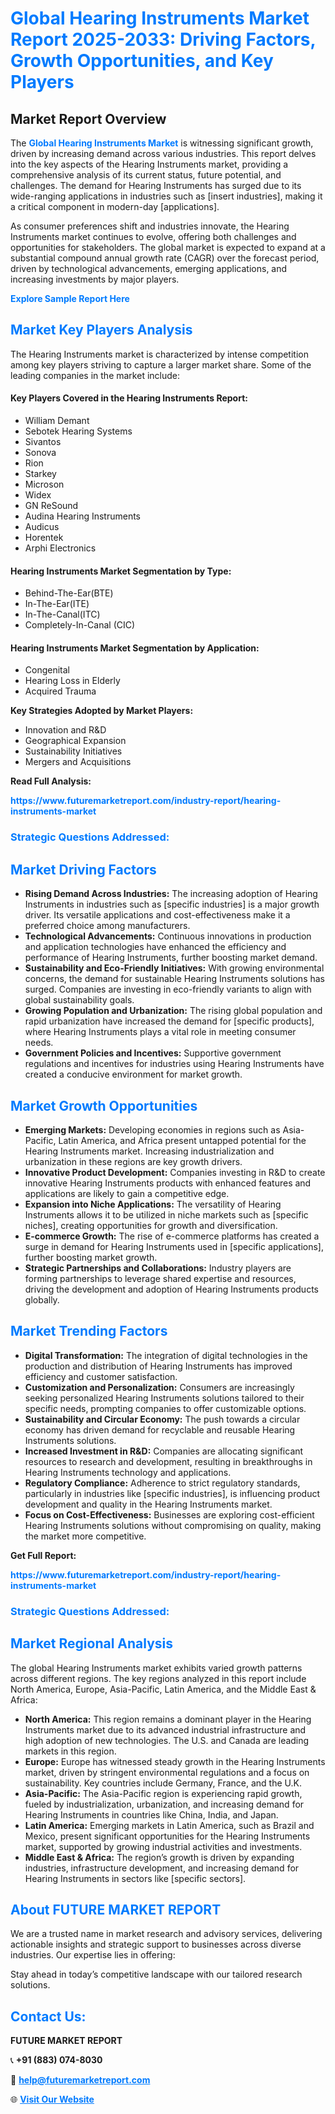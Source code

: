 <h1 style="color: #007BFF;">Global Hearing Instruments Market Report 2025-2033: Driving Factors, Growth Opportunities, and Key Players</h1>

<section id="overview">
<h2>Market Report Overview</h2>
<p>The <a href="https://www.futuremarketreport.com/industry-report/hearing-instruments-market" style="color: #007BFF; text-decoration: none;"><strong>Global Hearing Instruments Market</strong></a> is witnessing significant growth, driven by increasing demand across various industries. This report delves into the key aspects of the Hearing Instruments market, providing a comprehensive analysis of its current status, future potential, and challenges. The demand for Hearing Instruments has surged due to its wide-ranging applications in industries such as [insert industries], making it a critical component in modern-day [applications].</p>
<p>As consumer preferences shift and industries innovate, the Hearing Instruments market continues to evolve, offering both challenges and opportunities for stakeholders. The global market is expected to expand at a substantial compound annual growth rate (CAGR) over the forecast period, driven by technological advancements, emerging applications, and increasing investments by major players.</p>
</section>

<section id="overview">
<p><a href="https://www.futuremarketreport.com/request-sample/reportId=78232" style="color: #007BFF; text-decoration: none;"><strong>Explore Sample Report Here</strong></a></p>
</section>

<section id="key-players">
<h2 style="color: #007BFF;">Market Key Players Analysis</h2>
<p>The Hearing Instruments market is characterized by intense competition among key players striving to capture a larger market share. Some of the leading companies in the market include:</p>
<h4>Key Players Covered in the Hearing Instruments Report:</h4>
<ul><li>William Demant</li><li>Sebotek Hearing Systems</li><li>Sivantos</li><li>Sonova</li><li>Rion</li><li>Starkey</li><li>Microson</li><li>Widex</li><li>GN ReSound</li><li>Audina Hearing Instruments</li><li>Audicus</li><li>Horentek</li><li>Arphi Electronics</li></ul>
<h4>Hearing Instruments Market Segmentation by Type:</h4>
<ul><li>Behind-The-Ear(BTE)</li><li>In-The-Ear(ITE)</li><li>In-The-Canal(ITC)</li><li>Completely-In-Canal (CIC)</li></ul>

<h4>Hearing Instruments Market Segmentation by Application:</h4>
<ul><li>Congenital</li><li>Hearing Loss in Elderly</li><li>Acquired Trauma</li></ul>
<p><strong>Key Strategies Adopted by Market Players:</strong></p>
<ul>
<li>Innovation and R&D</li>
<li>Geographical Expansion</li>
<li>Sustainability Initiatives</li>
<li>Mergers and Acquisitions</li>
</ul>
</section>

<section>
<p><strong>Read Full Analysis: </strong></p><a href="https://www.futuremarketreport.com/industry-report/hearing-instruments-market" style="color: #007BFF; text-decoration: none;"><strong>https://www.futuremarketreport.com/industry-report/hearing-instruments-market</strong></a>
<h3 style="color: #007BFF;">Strategic Questions Addressed:</h3>
</section>

<section id="driving-factors">
<h2 style="color: #007BFF;">Market Driving Factors</h2>
<ul>
<li><strong>Rising Demand Across Industries:</strong> The increasing adoption of Hearing Instruments in industries such as [specific industries] is a major growth driver. Its versatile applications and cost-effectiveness make it a preferred choice among manufacturers.</li>
<li><strong>Technological Advancements:</strong> Continuous innovations in production and application technologies have enhanced the efficiency and performance of Hearing Instruments, further boosting market demand.</li>
<li><strong>Sustainability and Eco-Friendly Initiatives:</strong> With growing environmental concerns, the demand for sustainable Hearing Instruments solutions has surged. Companies are investing in eco-friendly variants to align with global sustainability goals.</li>
<li><strong>Growing Population and Urbanization:</strong> The rising global population and rapid urbanization have increased the demand for [specific products], where Hearing Instruments plays a vital role in meeting consumer needs.</li>
<li><strong>Government Policies and Incentives:</strong> Supportive government regulations and incentives for industries using Hearing Instruments have created a conducive environment for market growth.</li>
</ul>
</section>

<section id="growth-opportunities">
<h2 style="color: #007BFF;">Market Growth Opportunities</h2>
<ul>
<li><strong>Emerging Markets:</strong> Developing economies in regions such as Asia-Pacific, Latin America, and Africa present untapped potential for the Hearing Instruments market. Increasing industrialization and urbanization in these regions are key growth drivers.</li>
<li><strong>Innovative Product Development:</strong> Companies investing in R&D to create innovative Hearing Instruments products with enhanced features and applications are likely to gain a competitive edge.</li>
<li><strong>Expansion into Niche Applications:</strong> The versatility of Hearing Instruments allows it to be utilized in niche markets such as [specific niches], creating opportunities for growth and diversification.</li>
<li><strong>E-commerce Growth:</strong> The rise of e-commerce platforms has created a surge in demand for Hearing Instruments used in [specific applications], further boosting market growth.</li>
<li><strong>Strategic Partnerships and Collaborations:</strong> Industry players are forming partnerships to leverage shared expertise and resources, driving the development and adoption of Hearing Instruments products globally.</li>
</ul>
</section>

<section id="trending-factors">
<h2 style="color: #007BFF;">Market Trending Factors</h2>
<ul>
<li><strong>Digital Transformation:</strong> The integration of digital technologies in the production and distribution of Hearing Instruments has improved efficiency and customer satisfaction.</li>
<li><strong>Customization and Personalization:</strong> Consumers are increasingly seeking personalized Hearing Instruments solutions tailored to their specific needs, prompting companies to offer customizable options.</li>
<li><strong>Sustainability and Circular Economy:</strong> The push towards a circular economy has driven demand for recyclable and reusable Hearing Instruments solutions.</li>
<li><strong>Increased Investment in R&D:</strong> Companies are allocating significant resources to research and development, resulting in breakthroughs in Hearing Instruments technology and applications.</li>
<li><strong>Regulatory Compliance:</strong> Adherence to strict regulatory standards, particularly in industries like [specific industries], is influencing product development and quality in the Hearing Instruments market.</li>
<li><strong>Focus on Cost-Effectiveness:</strong> Businesses are exploring cost-efficient Hearing Instruments solutions without compromising on quality, making the market more competitive.</li>
</ul>
</section>

<section>
<p><strong>Get Full Report: </strong></p><a href="https://www.futuremarketreport.com/industry-report/hearing-instruments-market" style="color: #007BFF; text-decoration: none;"><strong>https://www.futuremarketreport.com/industry-report/hearing-instruments-market</strong></a>
<h3 style="color: #007BFF;">Strategic Questions Addressed:</h3>
</section>


<section id="regional-analysis">
<h2 style="color: #007BFF;">Market Regional Analysis</h2>
<p>The global Hearing Instruments market exhibits varied growth patterns across different regions. The key regions analyzed in this report include North America, Europe, Asia-Pacific, Latin America, and the Middle East & Africa:</p>
<ul>
<li><strong>North America:</strong> This region remains a dominant player in the Hearing Instruments market due to its advanced industrial infrastructure and high adoption of new technologies. The U.S. and Canada are leading markets in this region.</li>
<li><strong>Europe:</strong> Europe has witnessed steady growth in the Hearing Instruments market, driven by stringent environmental regulations and a focus on sustainability. Key countries include Germany, France, and the U.K.</li>
<li><strong>Asia-Pacific:</strong> The Asia-Pacific region is experiencing rapid growth, fueled by industrialization, urbanization, and increasing demand for Hearing Instruments in countries like China, India, and Japan.</li>
<li><strong>Latin America:</strong> Emerging markets in Latin America, such as Brazil and Mexico, present significant opportunities for the Hearing Instruments market, supported by growing industrial activities and investments.</li>
<li><strong>Middle East & Africa:</strong> The region’s growth is driven by expanding industries, infrastructure development, and increasing demand for Hearing Instruments in sectors like [specific sectors].</li>
</ul>
</section>

<footer>
<h2 style="color: #007BFF;">About FUTURE MARKET REPORT</h2>
<p>We are a trusted name in market research and advisory services, delivering actionable insights and strategic support to businesses across diverse industries. Our expertise lies in offering:</p>

<p>Stay ahead in today’s competitive landscape with our tailored research solutions.</p>

<h2 style="color: #007BFF;">Contact Us:</h2>
<p><strong>FUTURE MARKET REPORT</strong></p>
<p>📞 <strong>+91 (883) 074-8030</strong></p>
<p>📧 <strong><a href="mailto:help@futuremarketreport.com" style="color: #007BFF;">help@futuremarketreport.com</a></strong></p>
<p>🌐 <strong><a href="https://www.futuremarketreport.com/" style="color: #007BFF;">Visit Our Website</a></strong></p>
</footer>